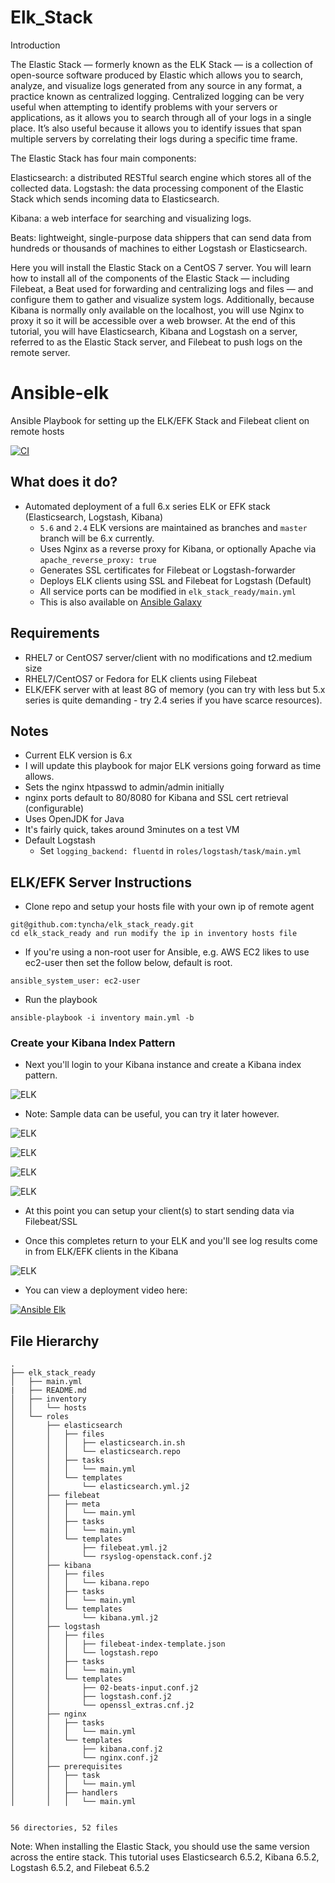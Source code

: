 Elk_Stack
==========
Introduction

The Elastic Stack — formerly known as the ELK Stack — is a collection of open-source software produced by Elastic which allows you to search, analyze, and visualize logs generated from any source in any format, a practice known as centralized logging. Centralized logging can be very useful when attempting to identify problems with your servers or applications, as it allows you to search through all of your logs in a single place. It’s also useful because it allows you to identify issues that span multiple servers by correlating their logs during a specific time frame.

The Elastic Stack has four main components:

Elasticsearch: a distributed RESTful search engine which stores all of the collected data.
Logstash: the data processing component of the Elastic Stack which sends incoming data to Elasticsearch.

Kibana: a web interface for searching and visualizing logs.

Beats: lightweight, single-purpose data shippers that can send data from hundreds or thousands of machines to either Logstash or Elasticsearch.

Here you will install the Elastic Stack on a CentOS 7 server. You will learn how to install all of the components of the Elastic Stack — including Filebeat, a Beat used for forwarding and centralizing logs and files — and configure them to gather and visualize system logs. Additionally, because Kibana is normally only available on the localhost, you will use Nginx to proxy it so it will be accessible over a web browser. At the end of this tutorial, you will have Elasticsearch, Kibana and Logstash on a  server, referred to as the Elastic Stack server, and Filebeat to push logs on the remote server.



Ansible-elk
===========
Ansible Playbook for setting up the ELK/EFK Stack and Filebeat client on remote hosts


[![CI](https://travis-ci.org/sadsfae/ansible-elk.svg?branch=master)](https://travis-ci.org/sadsfae/ansible-elk)

## What does it do?
   - Automated deployment of a full 6.x series ELK or EFK stack (Elasticsearch, Logstash, Kibana)
     * `5.6` and `2.4` ELK versions are maintained as branches and `master` branch will be 6.x currently.
     * Uses Nginx as a reverse proxy for Kibana, or optionally Apache via `apache_reverse_proxy: true`
     * Generates SSL certificates for Filebeat or Logstash-forwarder
     * Deploys ELK clients using SSL and Filebeat for Logstash (Default)
     * All service ports can be modified in ```elk_stack_ready/main.yml```
     * This is also available on [Ansible Galaxy](https://galaxy.ansible.com/sadsfae/ansible-elk/)

## Requirements
   - RHEL7 or CentOS7 server/client with no modifications and t2.medium size
   - RHEL7/CentOS7 or Fedora for ELK clients using Filebeat
   - ELK/EFK server with at least 8G of memory (you can try with less but 5.x series is quite demanding - try 2.4 series if you have scarce resources).
   

## Notes
   - Current ELK version is 6.x 
   - I will update this playbook for major ELK versions going forward as time allows.
   - Sets the nginx htpasswd to admin/admin initially
   - nginx ports default to 80/8080 for Kibana and SSL cert retrieval (configurable)
   - Uses OpenJDK for Java
   - It's fairly quick, takes around 3minutes on a test VM
   - Default Logstash
     - Set ```logging_backend: fluentd``` in ```roles/logstash/task/main.yml```
## ELK/EFK Server Instructions
   - Clone repo and setup your hosts file with your own ip of remote agent
```
git@github.com:tyncha/elk_stack_ready.git
cd elk_stack_ready and run modify the ip in inventory hosts file
```
   - If you're using a non-root user for Ansible, e.g. AWS EC2 likes to use ec2-user then set the follow below, default is root.

```
ansible_system_user: ec2-user
```

   - Run the playbook
```
ansible-playbook -i inventory main.yml -b
```

### Create your Kibana Index Pattern
   - Next you'll login to your Kibana instance and create a Kibana index pattern.

![ELK](/image/elk6-0.png?raw=true "Click Explore on my Own")

   - Note: Sample data can be useful, you can try it later however.

![ELK](/image/elk6-1.png?raw=true "Click Discover")

![ELK](/image/elk6-2.png?raw=true "Create index pattern")

![ELK](/image/elk6-3.png?raw=true "Select @timestamp from the drop-down and create index pattern")

![ELK](/image/elk6-4.png?raw=true "Click Discover")

   - At this point you can setup your client(s) to start sending data via Filebeat/SSL

   - Once this completes return to your ELK and you'll see log results come in from ELK/EFK clients in the Kibana 

![ELK](/image/elk6-5.png?raw=true "watch the magic")

   - You can view a deployment video here:

[![Ansible Elk](http://img.youtube.com/vi/6is6Ecxc2zE/0.jpg)](http://www.youtube.com/watch?v=6is6Ecxc2zE "Deploying ELK with Ansible")


## File Hierarchy
```
.
├── elk_stack_ready
│   ├── main.yml
|   ├── README.md
│   ├── inventory
│   │   └── hosts
│   └── roles
│       ├── elasticsearch
│       │   ├── files
│       │   │   ├── elasticsearch.in.sh
│       │   │   └── elasticsearch.repo
│       │   ├── tasks
│       │   │   └── main.yml
│       │   └── templates
│       │       └── elasticsearch.yml.j2
│       ├── filebeat
│       │   ├── meta
│       │   │   └── main.yml
│       │   ├── tasks
│       │   │   └── main.yml
│       │   └── templates
│       │       ├── filebeat.yml.j2
│       │       └── rsyslog-openstack.conf.j2
│       ├── kibana
│       │   ├── files
│       │   │   └── kibana.repo
│       │   ├── tasks
│       │   │   └── main.yml
│       │   └── templates
│       │       └── kibana.yml.j2
│       ├── logstash
│       │   ├── files
│       │   │   ├── filebeat-index-template.json
│       │   │   └── logstash.repo
│       │   ├── tasks
│       │   │   └── main.yml
│       │   └── templates
│       │       ├── 02-beats-input.conf.j2
│       │       ├── logstash.conf.j2
│       │       └── openssl_extras.cnf.j2
│       ├── nginx
│       │   ├── tasks
│       │   │   └── main.yml
│       │   └── templates
│       │       ├── kibana.conf.j2
│       │       └── nginx.conf.j2
│       ├── prerequisites
│       │   ├── task
│       │   │   └── main.yml
│       │   ├── handlers
│       │   │   └── main.yml


56 directories, 52 files

```





Note: When installing the Elastic Stack, you should use the same version across the entire stack. This tutorial uses  Elasticsearch 6.5.2, Kibana 6.5.2, Logstash 6.5.2, and Filebeat 6.5.2

